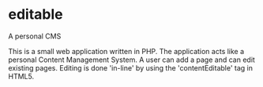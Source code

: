 # editable
A personal CMS

This is a small web application written in PHP. The application acts like a personal Content Management System.
A user can add a page and can edit existing pages. Editing is done 'in-line' by using the 'contentEditable' tag in HTML5.
